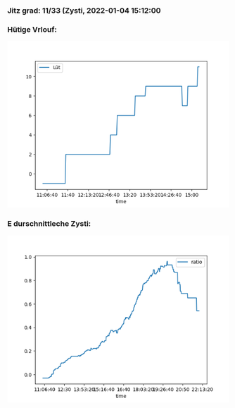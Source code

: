 ### Jitz grad: 11/33 (Zysti, 2022-01-04 15:12:00

### Hütige Vrlouf:
![Graph](Today.png)

### E durschnittleche Zysti:
![Graph](Zysti.png)